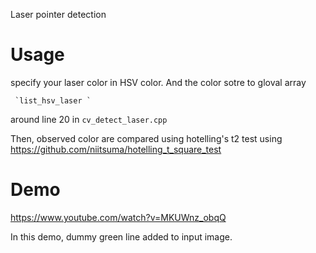 Laser pointer detection

# Usage

specify your laser color in HSV color.
And the color sotre to gloval array  

     `list_hsv_laser `

around line 20 in  `cv_detect_laser.cpp `

Then, observed color are compared using   hotelling's t2 test using https://github.com/niitsuma/hotelling_t_square_test

# Demo

https://www.youtube.com/watch?v=MKUWnz_obqQ

In this demo, dummy green line added to input image.

